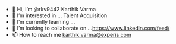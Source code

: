 - 👋 Hi, I’m @rkv9442 Karthik Varma
- 👀 I’m interested in ... Talent Acquisition
- 🌱 I’m currently learning ...
- 💞️ I’m looking to collaborate on ...https://www.linkedin.com/feed/
- 📫 How to reach me karthik.varma@experis.com

<!---
rkv9442/rkv9442 is a ✨ special ✨ repository because its `README.md` (this file) appears on your GitHub profile.
You can click the Preview link to take a look at your changes.
--->
